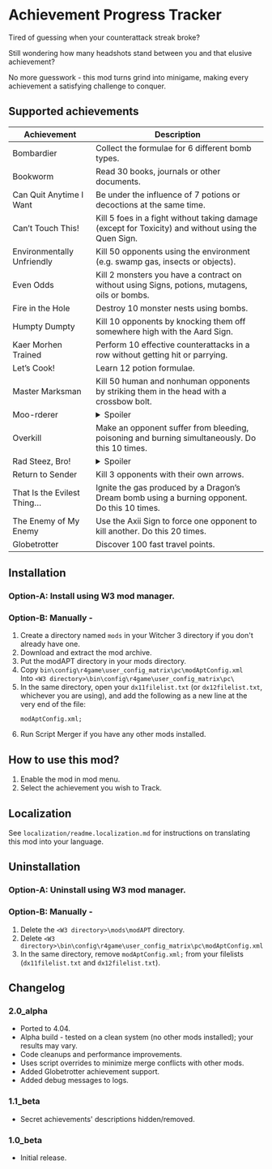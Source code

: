# Achievement Progress Tracker

Tired of guessing when your counterattack streak broke?

Still wondering how many headshots stand between you and that elusive achievement?

No more guesswork - this mod turns grind into minigame, making every achievement a satisfying challenge to conquer.

## Supported achievements 
|Achievement |Description|
|-|-|
|Bombardier |Collect the formulae for 6 different bomb types. |
|Bookworm |Read 30 books, journals or other documents. |
|Can Quit Anytime I Want |Be under the influence of 7 potions or decoctions at the same time. |
|Can’t Touch This! |Kill 5 foes in a fight without taking damage (except for Toxicity) and without using the Quen Sign. |
|Environmentally Unfriendly |Kill 50 opponents using the environment (e.g. swamp gas, insects or objects). |
|Even Odds |Kill 2 monsters you have a contract on without using Signs, potions, mutagens, oils or bombs. |
|Fire in the Hole |Destroy 10 monster nests using bombs. |
|Humpty Dumpty |Kill 10 opponents by knocking them off somewhere high with the Aard Sign. |
|Kaer Morhen Trained |Perform 10 effective counterattacks in a row without getting hit or parrying. |
|Let’s Cook! |Learn 12 potion formulae. |
|Master Marksman |Kill 50 human and nonhuman opponents by striking them in the head with a crossbow bolt. |
|Moo-rderer |<details><summary>Spoiler</summary>Kill 20 cows.</details> |
|Overkill |Make an opponent suffer from bleeding, poisoning and burning simultaneously. Do this 10 times. |
|Rad Steez, Bro! |<details><summary>Spoiler</summary>Slide downhill uninterrupted for at least 10 seconds.</details> |
|Return to Sender |Kill 3 opponents with their own arrows. |
|That Is the Evilest Thing… |Ignite the gas produced by a Dragon’s Dream bomb using a burning opponent. Do this 10 times. |
|The Enemy of My Enemy |Use the Axii Sign to force one opponent to kill another. Do this 20 times. |
|Globetrotter |Discover 100 fast travel points. |

## Installation
### Option-A: Install using W3 mod manager.  
### Option-B: Manually -
1. Create a directory named `mods` in your Witcher 3 directory if you don't already have one.
2. Download and extract the mod archive.
3. Put the modAPT directory in your mods directory.
4. Copy `bin\config\r4game\user_config_matrix\pc\modAptConfig.xml`  
   Into `<W3 directory>\bin\config\r4game\user_config_matrix\pc\`
5. In the same directory, open your `dx11filelist.txt` (or `dx12filelist.txt`, whichever you are using), and add the following as a new line at the very end of the file:
    ```
    modAptConfig.xml;
    ```
6. Run Script Merger if you have any other mods installed.

## How to use this mod?
 1. Enable the mod in mod menu.
 2. Select the achievement you wish to Track.

## Localization
See `localization/readme.localization.md` for instructions on translating this mod into your language.

## Uninstallation
### Option-A: Uninstall using W3 mod manager.  
### Option-B: Manually -
1. Delete the `<W3 directory>\mods\modAPT` directory.
2. Delete `<W3 directory>\bin\config\r4game\user_config_matrix\pc\modAptConfig.xml`
3. In the same directory, remove `modAptConfig.xml;` from your filelists (`dx11filelist.txt` and `dx12filelist.txt`).

## Changelog
### 2.0_alpha
- Ported to 4.04.
- Alpha build - tested on a clean system (no other mods installed); your results may vary.
- Code cleanups and performance improvements.
- Uses script overrides to minimize merge conflicts with other mods.
- Added Globetrotter achievement support.
- Added debug messages to logs.

### 1.1_beta
- Secret achievements' descriptions hidden/removed.

### 1.0_beta
- Initial release.

